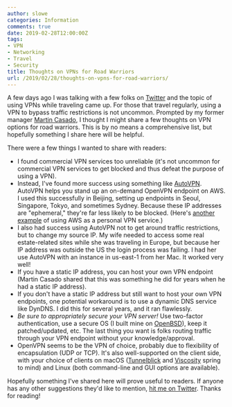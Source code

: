 ```yaml
---
author: slowe
categories: Information
comments: true
date: 2019-02-28T12:00:00Z
tags:
- VPN
- Networking
- Travel
- Security
title: Thoughts on VPNs for Road Warriors
url: /2019/02/28/thoughts-on-vpns-for-road-warriors/
---
```


A few days ago I was talking with a few folks on [Twitter][link-1] and the topic of using VPNs while traveling came up. For those that travel regularly, using a VPN to bypass traffic restrictions is not uncommon. Prompted by my former manager [Martin Casado][link-4], I thought I might share a few thoughts on VPN options for road warriors. This is by no means a comprehensive list, but hopefully something I share here will be helpful.<!--more-->

There were a few things I wanted to share with readers:

* I found commercial VPN services too unreliable (it's not uncommon for commercial VPN services to get blocked and thus defeat the purpose of using a VPN).
* Instead, I've found more success using something like [AutoVPN][link-2]. AutoVPN helps you stand up an on-demand OpenVPN endpoint on AWS. I used this successfully in Beijing, setting up endpoints in Seoul, Singapore, Tokyo, and sometimes Sydney. Because these IP addresses are "ephemeral," they're far less likely to be blocked. (Here's [another example][link-3] of using AWS as a personal VPN service.)
* I also had success using AutoVPN not to get around traffic restrictions, but to change my source IP. My wife needed to access some real estate-related sites while she was traveling in Europe, but because her IP address was outside the US the login process was failing. I had her use AutoVPN with an instance in us-east-1 from her Mac. It worked very well!
* If you have a static IP address, you can host your own VPN endpoint (Martin Casado shared that this was something he did for years when he had a static IP address).
* If you don't have a static IP address but still want to host your own VPN endpoints, one potential workaround is to use a dynamic DNS service like DynDNS. I did this for several years, and it ran flawlessly.
* _Be sure to appropriately secure your VPN server!_ Use two-factor authentication, use a secure OS (I built mine on [OpenBSD][link-7]), keep it patched/updated, etc. The last thing you want is folks routing traffic through your VPN endpoint without your knowledge/approval.
* OpenVPN seems to be the VPN of choice, probably due to flexibility of encapsulation (UDP or TCP). It's also well-supported on the client side, with your choice of clients on macOS ([Tunnelblick][link-5] and [Viscosity][link-6] spring to mind) and Linux (both command-line and GUI options are available).

Hopefully something I've shared here will prove useful to readers. If anyone has any other suggestions they'd like to mention, [hit me on Twitter][link-99]. Thanks for reading!

[link-1]: https://twitter.com/
[link-2]: https://github.com/ttlequals0/autovpn
[link-3]: https://zugdud.io/index.php/2017/10/08/using-aws-as-a-personal-vpn/
[link-4]: https://twitter.com/martin_casado/
[link-5]: https://tunnelblick.net/
[link-6]: https://www.sparklabs.com/viscosity/
[link-7]: https://www.openbsd.org/
[link-99]: https://twitter.com/scott_lowe/
